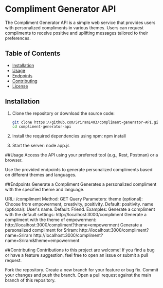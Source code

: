 # Compliment Generator API

The Compliment Generator API is a simple web service that provides users with personalized compliments in various themes. Users can request compliments to receive positive and uplifting messages tailored to their preferences.

## Table of Contents

- [Installation](#installation)
- [Usage](#usage)
- [Endpoints](#endpoints)
- [Contributing](#contributing)
- [License](#license)

## Installation

1. Clone the repository or download the source code:

   ```bash
   git clone https://github.com/Sriram1403/compliment-generator-API.git
   cd compliment-generator-api

2. Install the required dependencies using npm:
     npm install
3. Start the server:
     node app.js

##Usage
Access the API using your preferred tool (e.g., Rest, Postman) or a browser.

Use the provided endpoints to generate personalized compliments based on different themes and languages.

##Endpoints
Generate a Compliment
Generates a personalized compliment with the specified theme and language.

URL: /compliment
Method: GET
Query Parameters:
theme (optional): Choose from empowerment, creativity, positivity. Default: positivity.
name (optional): User's name. Default: Friend.
Examples:
Generate a compliment with the default settings:
  http://localhost:3000/compliment
Generate a compliment with the theme of empowerment:
  http://localhost:3000/compliment?theme=empowerment
Generate a personalized compliment for Sriram:
   http://localhost:3000/compliment?name=Sriram
   http://localhost:3000/compliment?name=Sriram&theme=empowerment

##Contributing
Contributions to this project are welcome! If you find a bug or have a feature suggestion, feel free to open an issue or submit a pull request.

Fork the repository.
Create a new branch for your feature or bug fix.
Commit your changes and push the branch.
Open a pull request against the main branch of this repository.



